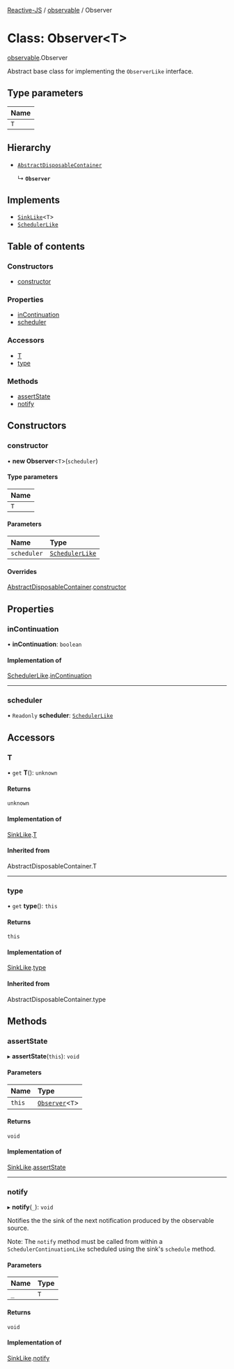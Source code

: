 [Reactive-JS](../README.md) / [observable](../modules/observable.md) / Observer

# Class: Observer<T\>

[observable](../modules/observable.md).Observer

Abstract base class for implementing the `ObserverLike` interface.

## Type parameters

| Name |
| :------ |
| `T` |

## Hierarchy

- [`AbstractDisposableContainer`](container.AbstractDisposableContainer.md)

  ↳ **`Observer`**

## Implements

- [`SinkLike`](../interfaces/source.SinkLike.md)<`T`\>
- [`SchedulerLike`](../interfaces/scheduler.SchedulerLike.md)

## Table of contents

### Constructors

- [constructor](observable.Observer.md#constructor)

### Properties

- [inContinuation](observable.Observer.md#incontinuation)
- [scheduler](observable.Observer.md#scheduler)

### Accessors

- [T](observable.Observer.md#t)
- [type](observable.Observer.md#type)

### Methods

- [assertState](observable.Observer.md#assertstate)
- [notify](observable.Observer.md#notify)

## Constructors

### constructor

• **new Observer**<`T`\>(`scheduler`)

#### Type parameters

| Name |
| :------ |
| `T` |

#### Parameters

| Name | Type |
| :------ | :------ |
| `scheduler` | [`SchedulerLike`](../interfaces/scheduler.SchedulerLike.md) |

#### Overrides

[AbstractDisposableContainer](container.AbstractDisposableContainer.md).[constructor](container.AbstractDisposableContainer.md#constructor)

## Properties

### inContinuation

• **inContinuation**: `boolean`

#### Implementation of

[SchedulerLike](../interfaces/scheduler.SchedulerLike.md).[inContinuation](../interfaces/scheduler.SchedulerLike.md#incontinuation)

___

### scheduler

• `Readonly` **scheduler**: [`SchedulerLike`](../interfaces/scheduler.SchedulerLike.md)

## Accessors

### T

• `get` **T**(): `unknown`

#### Returns

`unknown`

#### Implementation of

[SinkLike](../interfaces/source.SinkLike.md).[T](../interfaces/source.SinkLike.md#t)

#### Inherited from

AbstractDisposableContainer.T

___

### type

• `get` **type**(): `this`

#### Returns

`this`

#### Implementation of

[SinkLike](../interfaces/source.SinkLike.md).[type](../interfaces/source.SinkLike.md#type)

#### Inherited from

AbstractDisposableContainer.type

## Methods

### assertState

▸ **assertState**(`this`): `void`

#### Parameters

| Name | Type |
| :------ | :------ |
| `this` | [`Observer`](observable.Observer.md)<`T`\> |

#### Returns

`void`

#### Implementation of

[SinkLike](../interfaces/source.SinkLike.md).[assertState](../interfaces/source.SinkLike.md#assertstate)

___

### notify

▸ **notify**(`_`): `void`

Notifies the the sink of the next notification produced by the observable source.

Note: The `notify` method must be called from within a `SchedulerContinuationLike`
scheduled using the sink's `schedule` method.

#### Parameters

| Name | Type |
| :------ | :------ |
| `_` | `T` |

#### Returns

`void`

#### Implementation of

[SinkLike](../interfaces/source.SinkLike.md).[notify](../interfaces/source.SinkLike.md#notify)
